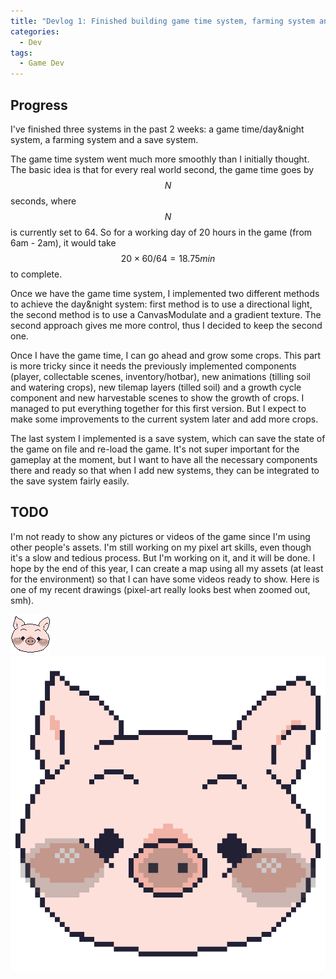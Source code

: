 ```yaml
---
title: "Devlog 1: Finished building game time system, farming system and save system"
categories: 
  - Dev
tags:
  - Game Dev
---
```


## Progress
I've finished three systems in the past 2 weeks: a game time/day&night system, a farming system and a save system.

The game time system went much more smoothly than I initially thought. The basic
idea is that for every real world second, the game time goes by $$N$$ seconds,
where $$N$$ is currently set to 64. So for a working day of 20 hours in the game (from 6am - 2am), it would take $$20 \times 60/64 = 18.75 min$$ to complete.

Once we have the game time system, I implemented two different methods to achieve the day&night system: first method is to use a directional light, the second method is to use a CanvasModulate and a gradient texture. The second approach gives me more control, thus I decided to keep the second one.

Once I have the game time, I can go ahead and grow some crops. This part is more
tricky since it needs the previously implemented components (player, collectable scenes, inventory/hotbar), new animations (tilling soil and watering crops), new tilemap layers (tilled soil) and a growth cycle component and new harvestable scenes to show the growth of crops. I managed to put everything together for this first version. But I expect to make some improvements to the current system later and add more crops.

The last system I implemented is a save system, which can save the state of the
game on file and re-load the game. It's not super important for the gameplay at
the moment, but I want to have all the necessary components there and ready so
that when I add new systems, they can be integrated to the save system fairly
easily.

## TODO
I'm not ready to show any pictures or videos of the game since I'm using other
people's assets. I'm still working on my pixel art skills, even though it's a slow and
tedious process. But I'm working on it, and it will be done. I hope by the end
of this year, I can create a map using all my assets (at least for the
environment) so that I can have some videos ready to show. Here is one of my
recent drawings (pixel-art really looks best when zoomed out, smh).

<div class="img_row">
    <img class="col one" src="https://raw.githubusercontent.com/imkaywu/pixel-art-practice/main/0006_juju.png" alt="" title="juju"/>
</div>
    <img class="col two" src="https://raw.githubusercontent.com/imkaywu/pixel-art-practice/main/0006_juju_x10.png" alt="" title="juju"/>
</div>

